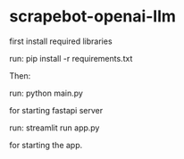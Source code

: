 # scrapebot-openai-llm

first install required libraries

run: pip install -r requirements.txt

Then:

run: python main.py 

for starting fastapi server

run: streamlit run app.py

for starting the app.